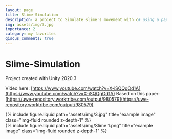```yaml
---
layout: page
title: Slime-Simulation
description: a project to Simulate slime's movement with c# using a paper in discription
img: assets/img/3.jpg
importance: 2
category: my favorites
giscus_comments: true
---
```


# Slime-Simulation
Project created with Unity 2020.3

Video here: [https://www.youtube.com/watch?v=X-iSQQgOd1A](https://www.youtube.com/watch?v=X-iSQQgOd1A)
Based on this paper: [https://uwe-repository.worktribe.com/output/980579](https://uwe-repository.worktribe.com/output/980579)


<div class="row">
    <div class="col-sm mt-3 mt-md-0">
        {% include figure.liquid path="assets/img/3.jpg" title="example image" class="img-fluid rounded z-depth-1" %}
    </div>
    <div class="col-sm mt-3 mt-md-0">
        {% include figure.liquid path="assets/img/Slime 1.png" title="example image" class="img-fluid rounded z-depth-1" %}
    </div>
</div>


